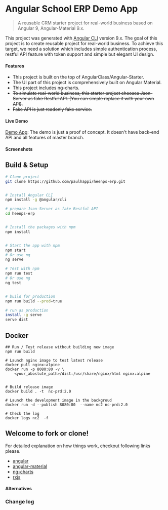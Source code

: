 # Angular School ERP Demo App

> A reusable CRM starter project for real-world business based on Angular 9, Angular-Material 9.x.

This project was generated with [Angular CLI](https://github.com/angular/angular-cli) version 9.x. The goal of this project is to create reusable project for real-world business. To achieve this target, we need a solution which includes simple authentication process, restful API feature with token support and simple but elegant UI design.

#### Features

* This project is built on the top of AngularClass/Angular-Starter.
* The UI part of this project is comprehensively built on Angular Material.
* This project includes ng-charts.
* ~~To simulate real-world business, this starter project chooses Json-Server as fake Restful API. (You can simple replace it with your own API).~~
* ~~Fake API is just readonly fake service.~~



#### Live Demo
[Demo App](http://www.heenps.org): The demo is just a proof of concept. It doesn't have back-end API and all features of master branch.

#### Screenshots

## Build & Setup

```bash
# Clone project
git clone https://github.com/paulhappi/heenps-erp.git


# Install Angular CLI
npm install -g @angular/cli

# prepare Json-Server as fake Restful API
cd heenps-erp


# Install the packages with npm
npm install


# Start the app with npm
npm start
# Or use ng
ng serve 

# Test with npm
npm run test
# Or use ng
ng test


# build for production 
npm run build --prod=true

# run as production
install -g serve
serve dist

```

## Docker

```
## Run / Test release without building new image
npm run build

# Launch nginx image to test latest release
docker pull nginx:alpine
docker run -p 8080:80 -v \
    <your_aboslute_path>/dist:/usr/share/nginx/html nginx:alpine


# Build release image
docker build . -t  nc-prd:2.0

# Launch the development image in the backgroud
docker run -d --publish 8080:80  --name nc2 nc-prd:2.0

# Check the log
docker logs nc2  -f
```

## Welcome to fork or clone!

For detailed explanation on how things work, checkout following links please.

* [angular](https://angular.io/)
* [angular-material](https://material.angular.io/)
* [ng-charts](https://github.com/valor-software/ng2-charts)
* [rxjs](https://rxjs.dev/api)


#### Alternatives


###  Change log